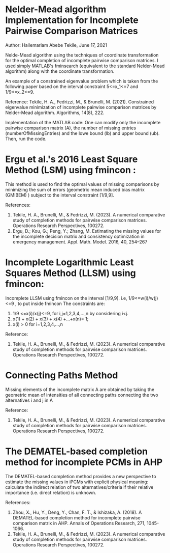 # Nelder-Mead algorithm Implementation for Incomplete Pairwise Comparison Matrices

Author: Hailemariam Abebe Tekile, June 17, 2021

Nelde-Mead algorithm using the techniques of coordinate transformation for the optimal completion of incomplete pairwise comparison matrices.
I used simply MATLAB's fminsearch (equivalent to the standard Nelder-Mead algorithm) along with the coordinate transformation.
 
An example of a constrained eigenvalue problem which is taken from the following paper based on the interval constraint 5<=x_1<=7 and 1/9<=x_2<=9.

Reference: Tekile, H. A., Fedrizzi, M., & Brunelli, M. (2021). Constrained eigenvalue minimization of incomplete pairwise comparison matrices by Nelder-Mead algorithm. Algorithms, 14(8), 222.


Implementation of the MATLAB code: One can modify only the incomplete pairwise comparison matrix (A),  the number of missing entries (numberOfMissingEntries) and the lowe bound (lb) and upper bound (ub). Then, run the code.



# Ergu et al.'s 2016  Least Square Method (LSM) using fmincon :

This method is used to find the optimal values of missing comparisons by minimizing the sum of errors (geometric mean induced bias matrix (GMIBEM) ) subject to the interval constraint [1/9,9].

References:
1. Tekile, H. A., Brunelli, M., & Fedrizzi, M. (2023). A numerical comparative study of completion methods for pairwise comparison matrices. Operations Research Perspectives, 100272.
2. Ergu, D.; Kou, G.; Peng, Y.; Zhang, M. Estimating the missing values for the incomplete decision matrix and consistency optimization in emergency management. Appl. Math. Model. 2016, 40, 254–267

# Incomplete Logarithmic Least Squares Method (LLSM) using fmincon:
Incomplete LLSM using fmincon on the interval [1/9,9]. i.e, 1/9<=w(i)/w(j)<=9 , to put inside fmincon
The constraints are: 
1. 1/9 <=x(i)/x(j)<=9, for i,j=1,2,3,4,...,n by considering i<j.
2. x(1) + x(2) + x(3) + x(4) +...+x(n)= 1;
3. x(i) > 0 for i=1,2,3,4,...,n

Reference: 
1. Tekile, H. A., Brunelli, M., & Fedrizzi, M. (2023). A numerical comparative study of completion methods for pairwise comparison matrices. Operations Research Perspectives, 100272.



# Connecting Paths Method

Missing  elements  of the  incomplete matrix A  are obtained by taking the geometric mean of intensities of all connecting paths  connecting the two alternatives i and j in A

Reference: 
1. Tekile, H. A., Brunelli, M., & Fedrizzi, M. (2023). A numerical comparative study of completion methods for pairwise comparison matrices. Operations Research Perspectives, 100272.

# The DEMATEL-based completion method for incomplete PCMs in AHP

The DEMATEL-based completion method provides a new perspective to estimate the missing values in iPCMs with explicit physical meaning: calculate the indirect relation of two alternatives/criteria if their relative importance (i.e. direct relation) is unknown.

References:
1. Zhou, X., Hu, Y., Deng, Y., Chan, F. T., & Ishizaka, A. (2018). A DEMATEL-based completion method for incomplete pairwise comparison matrix in AHP. Annals of Operations Research, 271, 1045-1066.
2.  Tekile, H. A., Brunelli, M., & Fedrizzi, M. (2023). A numerical comparative study of completion methods for pairwise comparison matrices. Operations Research Perspectives, 100272.
